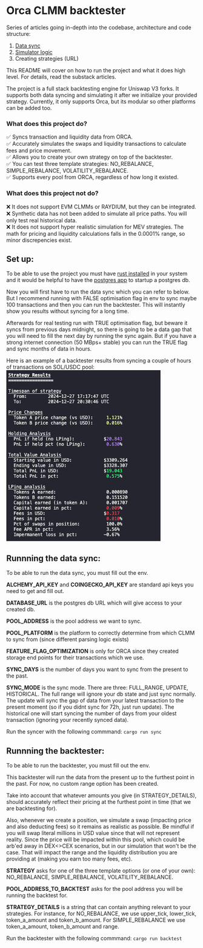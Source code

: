 # Orca CLMM backtester

Series of articles going in-depth into the codebase, architecture and code structure:
1. [Data sync](https://substack.com/home/post/p-149385031)
2. [Simulator logic](https://substack.com/home/post/p-149664933)
3. Creating strategies (URL)

This README will cover on how to run the project and what it does high level. For details, read the substack articles.

The project is a full stack backtesting engine for Uniswap V3 forks. It supports both data syncing and simulating it after we initialize your provided strategy.
Currently, it only supports Orca, but its modular so other platforms can be added too. 

### What does this project do?
✅ Syncs transaction and liquidity data from ORCA. <br>
✅ Accurately simulates the swaps and liquidity transactions to calculate fees and price movement. <br>
✅ Allows you to create your own strategy on top of the backtester. <br>
✅ You can test three template strategies: NO_REBALANCE, SIMPLE_REBALANCE, VOLATILITY_REBALANCE. <br>
✅ Supports every pool from ORCA, regardless of how long it existed. <br>

### What does this project not do?
❌ It does not support EVM CLMMs or RAYDIUM, but they can be integrated. <br>
❌ Synthetic data has not been added to simulate all price paths. You will only test real historical data. <br>
❌ It does not support hyper realistic simulation for MEV strategies. The math for pricing and liquidity calculations falls in the 0.0001% range, so minor discrepencies exist. <br>

## Set up:

To be able to use the project you must have [rust installed](https://www.rust-lang.org/tools/install) in your system and it would be helpful to have the [postgres app](https://postgresapp.com/) to startup a postgres db.

Now you will first have to run the data sync which you can refer to below. But I recommend running with FALSE optimisation flag in env to sync maybe 100 transactions and then you can run the backtester. This will instantly show you results without syncing for a long time.

Afterwards for real testing run with TRUE optimisation flag, but beware it syncs from previous days midnight, so there is going to be a data gap that you will need to fill the next day by running the sync again. But if you have a strong internet connection (50 MBps+ stable) you can run the TRUE flag and sync months of data in hours.

Here is an example of a backtester results from syncing a couple of hours of transactions on SOL/USDC pool:
![Strategy results](Strategy_results_example.png)

## Runnning the data sync:

To be able to run the data sync, you must fill out the env.

**ALCHEMY_API_KEY** and **COINGECKO_API_KEY** are standard api keys you need to get and fill out. 

**DATABASE_URL** is the postgres db URL which will give access to your created db.

**POOL_ADDRESS** is the pool address we want to sync.

**POOL_PLATFORM** is the platform to correctly determine from which CLMM to sync from (since different parsing logic exists)

**FEATURE_FLAG_OPTIMIZATION** is only for ORCA since they created storage end points for their transactions which we use.

**SYNC_DAYS** is the number of days you want to sync from the present to the past.

**SYNC_MODE** is the sync mode. There are three: FULL_RANGE, UPDATE, HISTORICAL. The full range will ignore your db state and just sync normally. The update will sync the gap of data from your latest transaction to the present moment (so if you didnt sync for 72h, just run update). The historical one will start syncing the number of days from your oldest transaction (ignoring your recently synced data).

Run the syncer with the following commmand: 
```cargo run sync```

## Runnning the backtester:

To be able to run the backtester, you must fill out the env. 

This backtester will run the data from the present up to the furthest point in the past. For now, no custom range option has been created.  <br>

Take into account that whatever amounts you give (in STRATEGY_DETAILS), should accurately reflect their pricing at the furthest point in time (that we are backtesting for). 

Also, whenever we create a position, we simulate a swap (impacting price and also deducting fees) so it remains as realistic as possible. Be mindful if you will swap literal millions in USD value since that will not represent reality. Since the price will be impacted within this pool, which could be arb'ed away in DEX<>CEX scenarios, but in our simulation that won't be the case. That will impact the range and the liquidity distribution you are providing at (making you earn too many fees, etc). <br>

**STRATEGY** asks for one of the three template options (or one of your own): NO_REBALANCE, SIMPLE_REBALANCE, VOLATILITY_REBALANCE.

**POOL_ADDRESS_TO_BACKTEST** asks for the pool address you will be running the backtest for. 

**STRATEGY_DETAILS** is a string that can contain anything relevant to your strategies. For instance, for NO_REBALANCE, we use upper_tick, lower_tick, token_a_amount and token_b_amount. For SIMPLE_REBALANCE we use token_a_amount, token_b_amount and range.

Run the backtester with the following commmand: 
```cargo run backtest```



